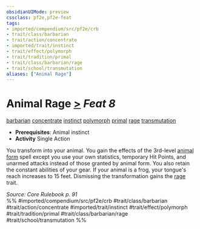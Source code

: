 ```yaml
---
obsidianUIMode: preview
cssclass: pf2e,pf2e-feat
tags:
- imported/compendium/src/pf2e/crb
- trait/class/barbarian
- trait/action/concentrate
- imported/trait/instinct
- trait/effect/polymorph
- trait/tradition/primal
- trait/class/barbarian/rage
- trait/school/transmutation
aliases: ["Animal Rage"]
---
```

# Animal Rage  [>](chapter-9-playing-the-game.md#Actions "Single Action") *Feat 8*  
[barbarian](rules/traits/barbarian.md)  [concentrate](concentrate.md)  [instinct](instinct.md)  [polymorph](polymorph.md)  [primal](primal.md)  [rage](rules/traits/rage.md)  [transmutation](transmutation.md)  

- **Prerequisites**: Animal instinct
- **Activity** Single Action

You transform into your animal. You gain the effects of the 3rd-level [animal form](../spells/animal-form.md) spell except you use your own statistics, temporary Hit Points, and unarmed attacks instead of those granted by animal form. You also retain the constant abilities of your gear. If your animal is a frog, your tongue's reach increases to 15 feet. Dismissing the transformation gains the [rage](rules/traits/rage.md) trait.

*Source: Core Rulebook p. 91*  
%% #imported/compendium/src/pf2e/crb #trait/class/barbarian #trait/action/concentrate #imported/trait/instinct #trait/effect/polymorph #trait/tradition/primal #trait/class/barbarian/rage #trait/school/transmutation %%